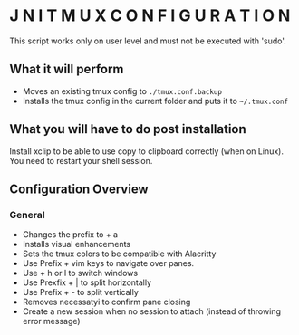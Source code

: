 J N I   T M U X   C O N F I G U R A T I O N 
===========================================

This script works only on user level and must not be executed with 'sudo'.

## What it will perform
* Moves an existing tmux config to `./tmux.conf.backup`
* Installs the tmux config in the current folder and puts it to `~/.tmux.conf`

## What you will have to do post installation
Install xclip to be able to use copy to clipboard correctly (when on Linux).
You need to restart your shell session.

## Configuration Overview

### General
* Changes the prefix to <Ctrl> + a
* Installs visual enhancements
* Sets the tmux colors to be compatible with Alacritty
* Use Prefix + vim keys to navigate over panes.
* Use <Alt> + h or l to switch windows
* Use Prexfix + | to split horizontally
* Use Prefix + - to split vertically
* Removes necessatyi to confirm pane closing
* Create a new session when no session to attach (instead of throwing error message)
